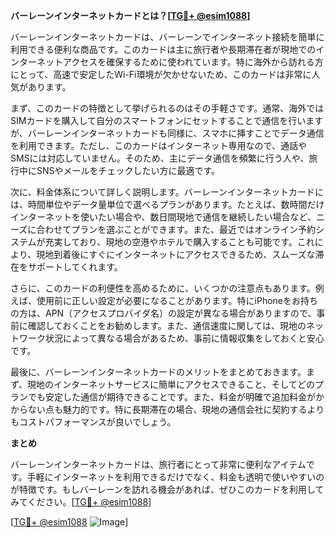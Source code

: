 **バーレーンインターネットカードとは？[[TG💪+ @esim1088](https://t.me/s/esim1088)]**

バーレーンインターネットカードは、バーレーンでインターネット接続を簡単に利用できる便利な商品です。このカードは主に旅行者や長期滞在者が現地でのインターネットアクセスを確保するために使われています。特に海外から訪れる方にとって、高速で安定したWi-Fi環境が欠かせないため、このカードは非常に人気があります。

まず、このカードの特徴として挙げられるのはその手軽さです。通常、海外ではSIMカードを購入して自分のスマートフォンにセットすることで通信を行いますが、バーレーンインターネットカードも同様に、スマホに挿すことでデータ通信を利用できます。ただし、このカードはインターネット専用なので、通話やSMSには対応していません。そのため、主にデータ通信を頻繁に行う人や、旅行中にSNSやメールをチェックしたい方に最適です。

次に、料金体系について詳しく説明します。バーレーンインターネットカードには、時間単位やデータ量単位で選べるプランがあります。たとえば、数時間だけインターネットを使いたい場合や、数日間現地で通信を継続したい場合など、ニーズに合わせてプランを選ぶことができます。また、最近ではオンライン予約システムが充実しており、現地の空港やホテルで購入することも可能です。これにより、現地到着後にすぐにインターネットにアクセスできるため、スムーズな滞在をサポートしてくれます。

さらに、このカードの利便性を高めるために、いくつかの注意点もあります。例えば、使用前に正しい設定が必要になることがあります。特にiPhoneをお持ちの方は、APN（アクセスプロバイダ名）の設定が異なる場合がありますので、事前に確認しておくことをお勧めします。また、通信速度に関しては、現地のネットワーク状況によって異なる場合があるため、事前に情報収集をしておくと安心です。

最後に、バーレーンインターネットカードのメリットをまとめておきます。まず、現地のインターネットサービスに簡単にアクセスできること、そしてどのプランでも安定した通信が期待できることです。また、料金が明確で追加料金がかからない点も魅力的です。特に長期滞在の場合、現地の通信会社に契約するよりもコストパフォーマンスが良いでしょう。

**まとめ**

バーレーンインターネットカードは、旅行者にとって非常に便利なアイテムです。手軽にインターネットを利用できるだけでなく、料金も透明で使いやすいのが特徴です。もしバーレーンを訪れる機会があれば、ぜひこのカードを利用してみてください。[[TG💪+ @esim1088](https://t.me/s/esim1088)]

[[TG💪+ @esim1088](https://t.me/s/esim1088) ![Image](https://i.postimg.cc/Y0z9fWf4/image.png)]